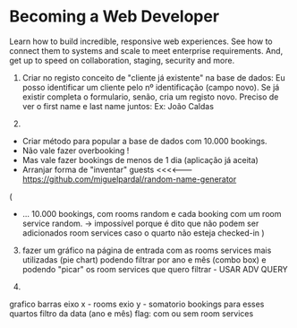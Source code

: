 # Becoming a Web Developer
Learn how to build incredible, responsive web experiences. See how to connect them to systems and scale to meet enterprise requirements. And, get up to speed on collaboration, staging, security and more.

1) Criar no registo conceito de "cliente já existente" na base de dados: Eu posso identificar um cliente pelo nº identificação (campo novo). Se já existir completa o formulario, senão, cria um registo novo. Preciso de ver o first name e last name juntos: Ex: João Caldas

2) 
- Criar método para popular a base de dados com 10.000 bookings.
- Não vale fazer overbooking  !
- Mas vale fazer bookings de menos de 1 dia (aplicação já aceita)
- Arranjar forma de "inventar" guests <<<<--- https://github.com/miguelpardal/random-name-generator


(
- ... 10.000 bookings, com rooms random e cada booking com um room service random. -> impossível porque é dito que não podem ser adicionados room services caso o quarto não esteja checked-in
)


3) fazer um gráfico na página de entrada com as rooms services mais utilizadas (pie chart) podendo filtrar por ano e mês (combo box) e podendo "picar" os room services que quero filtrar - USAR ADV QUERY

4)
grafico barras
eixo x - rooms
exio y - somatorio bookings para esses quartos
filtro da data (ano e mês)
flag: com ou sem room services
